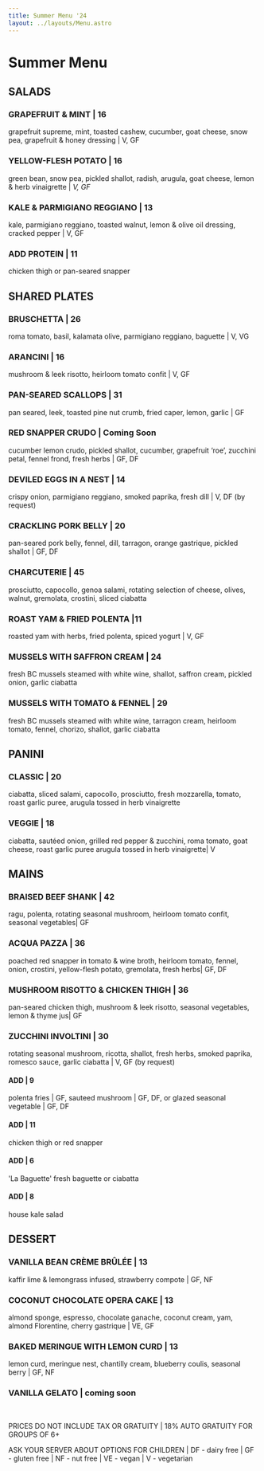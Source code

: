 ```yaml
---
title: Summer Menu '24
layout: ../layouts/Menu.astro
---
```


# Summer Menu

## SALADS

### GRAPEFRUIT & MINT | 16

grapefruit supreme, mint, toasted cashew, cucumber, goat cheese, snow pea, grapefruit & honey dressing | V, GF

### YELLOW-FLESH POTATO | 16

green bean, snow pea, pickled shallot, radish, arugula, goat cheese, lemon & herb vinaigrette | _V, GF_

### KALE & PARMIGIANO REGGIANO | 13

kale, parmigiano reggiano, toasted walnut, lemon & olive oil dressing, cracked pepper | V, GF

### ADD PROTEIN | 11

chicken thigh or pan-seared snapper

## SHARED PLATES

### BRUSCHETTA | 26

roma tomato, basil, kalamata olive, parmigiano reggiano, baguette | V, VG

### ARANCINI | 16

mushroom & leek risotto, heirloom tomato confit | V, GF

### PAN-SEARED SCALLOPS | 31

pan seared, leek, toasted pine nut crumb, fried caper, lemon, garlic | GF

### RED SNAPPER CRUDO | Coming Soon

cucumber lemon crudo, pickled shallot, cucumber, grapefruit ‘roe’, zucchini petal,
fennel frond, fresh herbs | GF, DF

### DEVILED EGGS IN A NEST | 14

crispy onion, parmigiano reggiano, smoked paprika, fresh dill | V, DF (by request)

### CRACKLING PORK BELLY | 20

pan-seared pork belly, fennel, dill, tarragon, orange gastrique, pickled shallot | GF, DF

### CHARCUTERIE | 45

prosciutto, capocollo, genoa salami, rotating selection of cheese, olives, walnut, gremolata,
crostini, sliced ciabatta

### ROAST YAM & FRIED POLENTA |11

roasted yam with herbs, fried polenta, spiced yogurt | V, GF

### MUSSELS WITH SAFFRON CREAM | 24

fresh BC mussels steamed with white wine, shallot, saffron cream, pickled onion, garlic ciabatta

### MUSSELS WITH TOMATO & FENNEL | 29

fresh BC mussels steamed with white wine, tarragon cream, heirloom tomato, fennel,
chorizo, shallot, garlic ciabatta

## PANINI

### CLASSIC | 20

ciabatta, sliced salami, capocollo, prosciutto, fresh mozzarella, tomato, roast garlic puree,
arugula tossed in herb vinaigrette

### VEGGIE | 18

ciabatta, sautéed onion, grilled red pepper & zucchini, roma tomato, goat cheese, roast garlic puree
arugula tossed in herb vinaigrette| V

## MAINS

### BRAISED BEEF SHANK | 42

ragu, polenta, rotating seasonal mushroom, heirloom tomato confit, seasonal vegetables| GF

### ACQUA PAZZA | 36

poached red snapper in tomato & wine broth, heirloom tomato, fennel, onion, crostini, yellow-flesh potato,
gremolata, fresh herbs| GF, DF

### MUSHROOM RISOTTO & CHICKEN THIGH | 36

pan-seared chicken thigh, mushroom & leek risotto, seasonal vegetables, lemon & thyme jus| GF

### ZUCCHINI INVOLTINI | 30

rotating seasonal mushroom, ricotta, shallot, fresh herbs, smoked paprika, romesco sauce,
garlic ciabatta | V, GF (by request)

<aside class="grid grid-cols-2 gap-6 grid-flow-row mx-auto w-4/5">
<section>

#### ADD | 9

polenta fries | GF, sauteed mushroom | GF, DF, or glazed seasonal vegetable | GF, DF

</section>
<section>

#### ADD | 11

chicken thigh or red snapper

</section>
<section>

#### ADD | 6

'La Baguette' fresh baguette or ciabatta

</section>

<section>

#### ADD | 8

house kale salad

</section>
</aside>

## DESSERT

### VANILLA BEAN CRÈME BRÛLÉE | 13

kaffir lime & lemongrass infused, strawberry compote | GF, NF

### COCONUT CHOCOLATE OPERA CAKE | 13

almond sponge, espresso, chocolate ganache, coconut cream, yam, almond Florentine,
cherry gastrique | VE, GF

### BAKED MERINGUE WITH LEMON CURD | 13

lemon curd, meringue nest, chantilly cream, blueberry coulis, seasonal berry | GF, NF

### VANILLA GELATO | coming soon

&nbsp;

<div class="text-xs italic text-center pt-10">

PRICES DO NOT INCLUDE TAX OR GRATUITY | 18% AUTO GRATUITY FOR GROUPS OF 6+

ASK YOUR SERVER ABOUT OPTIONS FOR CHILDREN | DF - dairy free | GF - gluten free | NF - nut free | VE - vegan | V - vegetarian

</div>
